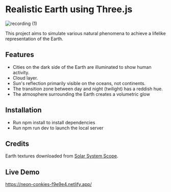# Realistic Earth using Three.js

![recording (1)](https://github.com/sreya-satheesh/realistic-earth/assets/168891722/c7d17e6d-9460-4e84-83b4-af06e68a5164)

This project aims to simulate various natural phenomena to achieve a lifelike representation of the Earth.

## Features

- Cities on the dark side of the Earth are illuminated to show human activity.
- Cloud layer.
- Sun's reflection primarily visible on the oceans, not continents.
- The transition zone between day and night (twilight) has a reddish hue.
- The atmosphere surrounding the Earth creates a volumetric glow

## Installation

- Run npm install to install dependencies
- Run npm run dev to launch the local server

## Credits

Earth textures downloaded from [Solar System Scope](https://www.solarsystemscope.com/textures/).

## Live Demo

https://neon-conkies-f9e9e4.netlify.app/

